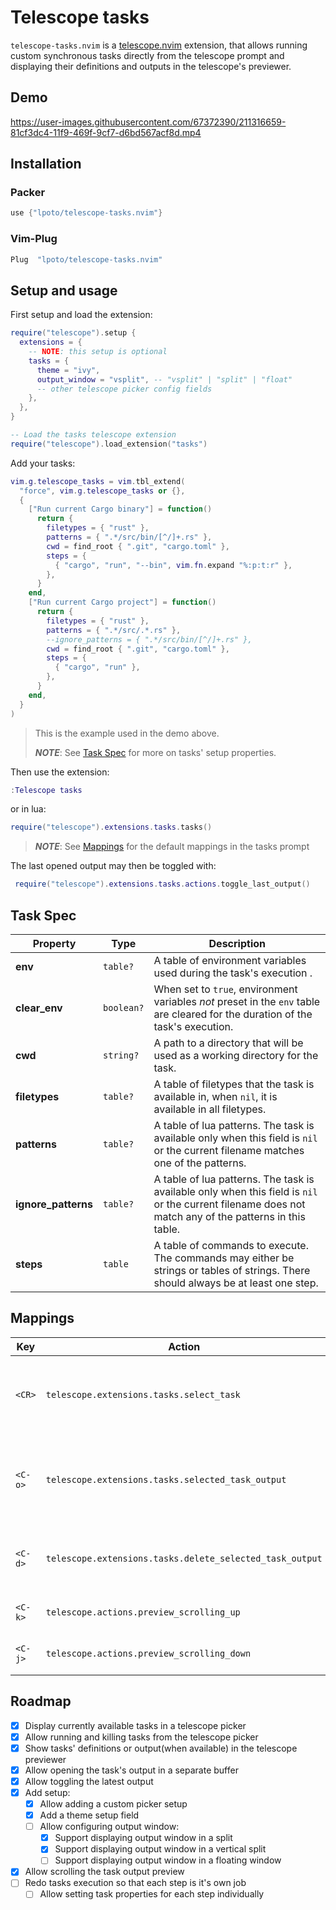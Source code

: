 # Telescope tasks

`telescope-tasks.nvim` is a [telescope.nvim](https://github.com/nvim-telescope/telescope.nvim) extension,
that allows running custom synchronous tasks directly from the telescope prompt and displaying their
definitions and outputs in the telescope's previewer.

## Demo

https://user-images.githubusercontent.com/67372390/211316659-81cf3dc4-11f9-469f-9cf7-d6bd567acf8d.mp4

## Installation

### Packer

```lua
use {"lpoto/telescope-tasks.nvim"}
```

### Vim-Plug

```lua
Plug  "lpoto/telescope-tasks.nvim"
```

## Setup and usage

First setup and load the extension:

```lua
require("telescope").setup {
  extensions = {
    -- NOTE: this setup is optional
    tasks = {
      theme = "ivy",
      output_window = "vsplit", -- "vsplit" | "split" | "float"
      -- other telescope picker config fields
    },
  },
}

-- Load the tasks telescope extension
require("telescope").load_extension("tasks")
```

Add your tasks:

```lua
vim.g.telescope_tasks = vim.tbl_extend(
  "force", vim.g.telescope_tasks or {},
  {
    ["Run current Cargo binary"] = function()
      return {
        filetypes = { "rust" },
        patterns = { ".*/src/bin/[^/]+.rs" },
        cwd = find_root { ".git", "cargo.toml" },
        steps = {
          { "cargo", "run", "--bin", vim.fn.expand "%:p:t:r" },
        },
      }
    end,
    ["Run current Cargo project"] = function()
      return {
        filetypes = { "rust" },
        patterns = { ".*/src/.*.rs" },
        --ignore_patterns = { ".*/src/bin/[^/]+.rs" },
        cwd = find_root { ".git", "cargo.toml" },
        steps = {
          { "cargo", "run" },
        },
      }
    end,
  }
)
```

> This is the example used in the demo above.
>
> **_NOTE_**: See [Task Spec](#task-spec) for more on tasks' setup properties.

Then use the extension:

```lua
:Telescope tasks
```

or in lua:

```lua
require("telescope").extensions.tasks.tasks()
```

> **_NOTE_**: See [Mappings](#mappings) for the default mappings in the tasks prompt

The last opened output may then be toggled with:

```lua
 require("telescope").extensions.tasks.actions.toggle_last_output()
```

## Task Spec

| Property            | Type       | Description                                                                                                                                            |
| ------------------- | ---------- | ------------------------------------------------------------------------------------------------------------------------------------------------------ |
| **env**             | `table?`   | A table of environment variables used during the task's execution .                                                                                    |
| **clear_env**       | `boolean?` | When set to `true`, environment variables _not_ preset in the `env` table are cleared for the duration of the task's execution.                        |
| **cwd**             | `string?`  | A path to a directory that will be used as a working directory for the task.                                                                           |
| **filetypes**       | `table?`   | A table of filetypes that the task is available in, when `nil`, it is available in all filetypes.                                                      |
| **patterns**        | `table?`   | A table of lua patterns. The task is available only when this field is `nil` or the current filename matches one of the patterns.                      |
| **ignore_patterns** | `table?`   | A table of lua patterns. The task is available only when this field is `nil` or the current filename does not match any of the patterns in this table. |
| **steps**           | `table`    | A table of commands to execute. The commands may either be strings or tables of strings. There should always be at least one step.                     |

## Mappings

| Key     | Action                                                   | Description                                                 |
| ------- | -------------------------------------------------------- | ----------------------------------------------------------- |
| `<CR>`  | `telescope.extensions.tasks.select_task`                 | Run the selected task, or kill it if it is already running. |
| `<C-o>` | `telescope.extensions.tasks.selected_task_output`        | Display the output of the selected task in another window.  |
| `<C-d>` | `telescope.extensions.tasks.delete_selected_task_output` | Delete the output of the selected task.                     |
| `<C-k>` | `telescope.actions.preview_scrolling_up`                 | Scroll the previewer up.                                    |
| `<C-j>` | `telescope.actions.preview_scrolling_down`               | Scroll the previewer down.                                  |

## Roadmap

- [x] Display currently available tasks in a telescope picker
- [x] Allow running and killing tasks from the telescope picker
- [x] Show tasks' definitions or output(when available) in the telescope previewer
- [x] Allow opening the task's output in a separate buffer
- [x] Allow toggling the latest output
- [x] Add setup:
  - [x] Allow adding a custom picker setup
  - [x] Add a theme setup field
  - [ ] Allow configuring output window:
    - [x] Support displaying output window in a split
    - [x] Support displaying output window in a vertical split
    - [ ] Support displaying output window in a floating window
- [x] Allow scrolling the task output preview
- [ ] Redo tasks execution so that each step is it's own job
  - [ ] Allow setting task properties for each step individually
